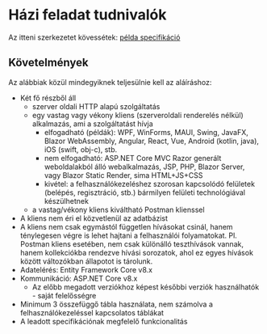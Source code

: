 # Házi feladat tudnivalók

Az itteni szerkezetet kövessétek: [példa specifikáció](example-spec.md)

## Követelmények

Az alábbiak közül mindegyiknek teljesülnie kell az aláíráshoz:

* Két fő részből áll
    * szerver oldali HTTP alapú szolgáltatás
    * egy vastag vagy vékony kliens (szerveroldali renderelés nélkül) alkalmazás, ami a szolgáltatást hívja
        * elfogadható (példák): WPF, WinForms, MAUI, Swing, JavaFX, Blazor WebAssembly, Angular, React, Vue, Android (kotlin, java), iOS (swift, obj-c), stb.
        * nem elfogadható: ASP.NET Core MVC Razor generált weboldalakból álló webalkalmazás, JSP, PHP, Blazor Server, vagy Blazor Static Render, sima HTML+JS+CSS
        * kivétel: a felhasználókezeléshez szorosan kapcsolódó felületek (belépés, regisztráció, stb.) bármilyen felületi technológiával készülhetnek
    * a vastag/vékony kliens kiváltható Postman klienssel
* A kliens nem éri el közvetlenül az adatbázist
* A kliens nem csak egymástól független hívásokat csinál, hanem ténylegesen végre is lehet hajtani a felhasználói folyamatokat. Pl. Postman kliens esetében, nem csak különálló teszthívások vannak, hanem kollekciókba rendezve hívási sorozatok, ahol ez egyes hívások között változókban állapotot is tárolunk.
* Adatelérés: Entity Framework Core v8.x
* Kommunikáció: ASP.NET Core v8.x
    * Az előbb megadott verziókhoz képest későbbi verziók használhatók - saját felelősségre
* Minimum 3 összefüggő tábla használata, nem számolva a felhasználókezeléssel kapcsolatos táblákat
* A leadott specifikációnak megfelelő funkcionalitás
